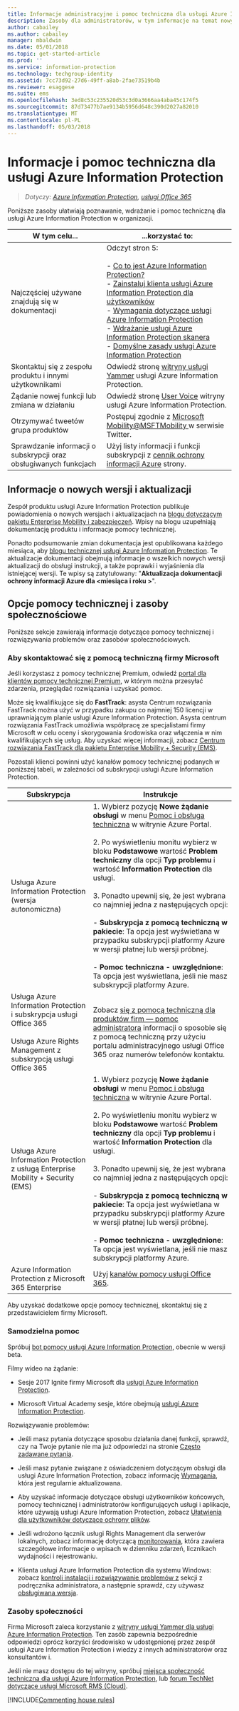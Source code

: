 ```yaml
---
title: Informacje administracyjne i pomoc techniczna dla usługi Azure Information Protection
description: Zasoby dla administratorów, w tym informacje na temat nowych wersji, opcji pomocy technicznej oraz sposobu kontaktu z firmą Microsoft w celu zgłoszenia problemu.
author: cabailey
ms.author: cabailey
manager: mbaldwin
ms.date: 05/01/2018
ms.topic: get-started-article
ms.prod: ''
ms.service: information-protection
ms.technology: techgroup-identity
ms.assetid: 7cc73d92-27d6-49ff-a8ab-2fae73519b4b
ms.reviewer: esaggese
ms.suite: ems
ms.openlocfilehash: 3ed8c53c235520d53c3d0a3666aa4aba45c174f5
ms.sourcegitcommit: 87d73477b7ae9134b5956d648c390d2027a82010
ms.translationtype: MT
ms.contentlocale: pl-PL
ms.lasthandoff: 05/03/2018
---
```

# <a name="information-and-support-for-azure-information-protection"></a>Informacje i pomoc techniczna dla usługi Azure Information Protection

>*Dotyczy: [Azure Information Protection](https://azure.microsoft.com/pricing/details/information-protection), [usługi Office 365](http://download.microsoft.com/download/E/C/F/ECF42E71-4EC0-48FF-AA00-577AC14D5B5C/Azure_Information_Protection_licensing_datasheet_EN-US.pdf)*

Poniższe zasoby ułatwiają poznawanie, wdrażanie i pomoc techniczną dla usługi Azure Information Protection w organizacji.

|W tym celu...|...korzystać to:|
|----------------|---------------|
|Najczęściej używane znajdują się w dokumentacji|Odczyt stron 5:<br /><br /> - [Co to jest Azure Information Protection?](../understand-explore/what-is-information-protection.md)<br /> - [Zainstaluj klienta usługi Azure Information Protection dla użytkowników](../rms-client/client-admin-guide-install.md)<br />- [Wymagania dotyczące usługi Azure Information Protection](requirements.md) <br />- [Wdrażanie usługi Azure Information Protection skanera](../deploy-use/deploy-aip-scanner.md)<br />- [Domyślne zasady usługi Azure Information Protection](../deploy-use/configure-policy-default.md)|
|Skontaktuj się z zespołu produktu i innymi użytkownikami|Odwiedź stronę [witryny usługi Yammer](https://www.yammer.com/AskIPTeam) usługi Azure Information Protection.|
|Żądanie nowej funkcji lub zmiana w działaniu|Odwiedź stronę [User Voice](https://msip.uservoice.com) witryny usługi Azure Information Protection.|
|Otrzymywać tweetów grupa produktów|Postępuj zgodnie z [Microsoft Mobility@MSFTMobility ](https://twitter.com/MSFTMobility) w serwisie Twitter.|
|Sprawdzanie informacji o subskrypcji oraz obsługiwanych funkcjach|Użyj listy informacji i funkcji subskrypcji z [cennik ochrony informacji Azure](https://azure.microsoft.com/pricing/details/information-protection) strony.|


## <a name="information-about-new-releases-and-updates"></a>Informacje o nowych wersji i aktualizacji
Zespół produktu usługi Azure Information Protection publikuje powiadomienia o nowych wersjach i aktualizacjach na [blogu dotyczącym pakietu Enterprise Mobility i zabezpieczeń](https://cloudblogs.microsoft.com/enterprisemobility/?product=azure-information-protection). Wpisy na blogu uzupełniają dokumentację produktu i informacje pomocy technicznej.

Ponadto podsumowanie zmian dokumentacja jest opublikowana każdego miesiąca, aby [blogu technicznej usługi Azure Information Protection](https://aka.ms/AIPblog). Te aktualizacje dokumentacji obejmują informacje o wszelkich nowych wersji aktualizacji do obsługi instrukcji, a także poprawki i wyjaśnienia dla istniejącej wersji. Te wpisy są zatytułowany: "**Aktualizacja dokumentacji ochrony informacji Azure dla \<miesiąca i roku >**".

## <a name="support-options-and-community-resources"></a>Opcje pomocy technicznej i zasoby społecznościowe
Poniższe sekcje zawierają informacje dotyczące pomocy technicznej i rozwiązywania problemów oraz zasobów społecznościowych.

### <a name="to-contact-microsoft-support"></a>Aby skontaktować się z pomocą techniczną firmy Microsoft

Jeśli korzystasz z pomocy technicznej Premium, odwiedź [portal dla klientów pomocy technicznej Premium](https://premier.microsoft.com/), w którym można przesyłać zdarzenia, przeglądać rozwiązania i uzyskać pomoc.

Może się kwalifikujące się do **FastTrack**: asysta Centrum rozwiązania FastTrack można użyć w przypadku zakupu co najmniej 150 licencji w uprawniającym planie usługi Azure Information Protection. Asysta centrum rozwiązania FastTrack umożliwia współpracę ze specjalistami firmy Microsoft w celu oceny i skorygowania środowiska oraz włączenia w nim kwalifikujących się usług. Aby uzyskać więcej informacji, zobacz [Centrum rozwiązania FastTrack dla pakietu Enterprise Mobility + Security (EMS)](/enterprise-mobility-security/Solutions/fasttrack-center-benefit-process-for-enterprise-mobility-suite-ems).

Pozostali klienci powinni użyć kanałów pomocy technicznej podanych w poniższej tabeli, w zależności od subskrypcji usługi Azure Information Protection.

|Subskrypcja|Instrukcje|
|----------------|---------------|
|Usługa Azure Information Protection (wersja autonomiczna)|1. Wybierz pozycję **Nowe żądanie obsługi** w menu [Pomoc i obsługa techniczna](https://portal.azure.com/#blade/Microsoft_Azure_Support/HelpAndSupportBlade) w witrynie Azure Portal.<br /><br />2. Po wyświetleniu monitu wybierz w bloku **Podstawowe** wartość **Problem techniczny** dla opcji **Typ problemu** i wartość **Information Protection** dla usługi. <br /><br />3. Ponadto upewnij się, że jest wybrana co najmniej jedna z następujących opcji:<br /><br />- **Subskrypcja z pomocą techniczną w pakiecie**: Ta opcja jest wyświetlana w przypadku subskrypcji platformy Azure w wersji płatnej lub wersji próbnej.<br /><br /> - **Pomoc techniczna - uwzględnione**: Ta opcja jest wyświetlana, jeśli nie masz subskrypcji platformy Azure.|
|Usługa Azure Information Protection i subskrypcja usługi Office 365<br /><br />Usługa Azure Rights Management z subskrypcją usługi Office 365|Zobacz [się z pomocą techniczną dla produktów firm — pomoc administratora](https://support.office.com/en-us/article/32a17ca7-6fa0-4870-8a8d-e25ba4ccfd4b) informacji o sposobie się z pomocą techniczną przy użyciu portalu administracyjnego usługi Office 365 oraz numerów telefonów kontaktu.|
|Usługa Azure Information Protection z usługą Enterprise Mobility + Security (EMS)|1. Wybierz pozycję **Nowe żądanie obsługi** w menu [Pomoc i obsługa techniczna](https://portal.azure.com/#blade/Microsoft_Azure_Support/HelpAndSupportBlade) w witrynie Azure Portal.<br /><br />2. Po wyświetleniu monitu wybierz w bloku **Podstawowe** wartość **Problem techniczny** dla opcji **Typ problemu** i wartość **Information Protection** dla usługi. <br /><br />3. Ponadto upewnij się, że jest wybrana co najmniej jedna z następujących opcji:<br /><br />- **Subskrypcja z pomocą techniczną w pakiecie**: Ta opcja jest wyświetlana w przypadku subskrypcji platformy Azure w wersji płatnej lub wersji próbnej.<br /><br /> - **Pomoc techniczna - uwzględnione**: Ta opcja jest wyświetlana, jeśli nie masz subskrypcji platformy Azure.|
|Azure Information Protection z Microsoft 365 Enterprise|Użyj [kanałów pomocy usługi Office 365](https://support.office.com/en-us/article/32a17ca7-6fa0-4870-8a8d-e25ba4ccfd4b).|

Aby uzyskać dodatkowe opcje pomocy technicznej, skontaktuj się z przedstawicielem firmy Microsoft. 


### <a name="self-help"></a>Samodzielna pomoc

Spróbuj [bot pomocy usługi Azure Information Protection](help-bot.md), obecnie w wersji beta.

Filmy wideo na żądanie:

- Sesje 2017 Ignite firmy Microsoft dla [usługi Azure Information Protection](https://myignite.microsoft.com/videos?q=%2522azure%2520information%2520protection%2522).

- Microsoft Virtual Academy sesje, które obejmują [usługi Azure Information Protection](https://mva.microsoft.com/search/SearchResults.aspx#!q=Azure%20Information%20protection).

Rozwiązywanie problemów:

- Jeśli masz pytania dotyczące sposobu działania danej funkcji, sprawdź, czy na Twoje pytanie nie ma już odpowiedzi na stronie [Często zadawane pytania](faqs.md).

- Jeśli masz pytanie związane z oświadczeniem dotyczącym obsługi dla usługi Azure Information Protection, zobacz informację [Wymagania](requirements-azure-rms.md), która jest regularnie aktualizowana.

- Aby uzyskać informacje dotyczące obsługi użytkowników końcowych, pomocy technicznej i administratorów konfigurujących usługi i aplikacje, które używają usługi Azure Information Protection, zobacz [Ułatwienia dla użytkowników dotyczące ochrony plików](../deploy-use/help-users.md).

- Jeśli wdrożono łącznik usługi Rights Management dla serwerów lokalnych, zobacz informację dotyczącą [monitorowania](../deploy-use/monitor-rms-connector.md), która zawiera szczegółowe informacje o wpisach w dzienniku zdarzeń, licznikach wydajności i rejestrowaniu.

- Klienta usługi Azure Information Protection dla systemu Windows: zobacz [kontroli instalacji i rozwiązywanie problemów z](../rms-client/client-admin-guide.md#installation-checks-and-troubleshooting) sekcji z podręcznika administratora, a następnie sprawdź, czy używasz [obsługiwana wersja](../rms-client/client-version-release-history.md#servicing-information-and-timelines).

### <a name="community-resources"></a>Zasoby społeczności

Firma Microsoft zaleca korzystanie z [witryny usługi Yammer dla usługi Azure Information Protection](https://www.yammer.com/AskIPTeam). Ten zasób zapewnia bezpośrednie odpowiedzi oprócz korzyści środowisko w udostępnionej przez zespół usługi Azure Information Protection i wiedzy z innych administratorów oraz konsultantów i.

Jeśli nie masz dostępu do tej witryny, spróbuj [miejsca społeczność techniczna dla usługi Azure Information Protection](https://techcommunity.microsoft.com/t5/Azure-Information-Protection/bd-p/Azure-Information-Protection), lub [forum TechNet dotyczące usługi Microsoft RMS (Cloud)](https://social.technet.microsoft.com/Forums/en-US/home?forum=rmscloud).

[!INCLUDE[Commenting house rules](../includes/houserules.md)]
